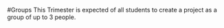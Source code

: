 #Groups
This Trimester is expected of all students to create a project as a group of up to 3 people.


